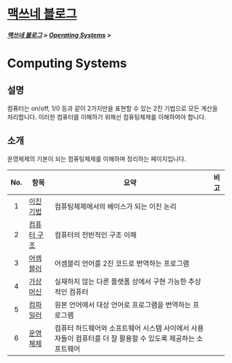 <link rel="stylesheet" type="text/css" href="/css/style-header.css">
<link href="https://cdn.jsdelivr.net/npm/bootstrap@5.3.0-alpha1/dist/css/bootstrap.min.css" rel="stylesheet" integrity="sha384-GLhlTQ8iRABdZLl6O3oVMWSktQOp6b7In1Zl3/Jr59b6EGGoI1aFkw7cmDA6j6gD" crossorigin="anonymous">

<div class="sticky-top bg-white pt-1 pb-2">
<h1><a href="/">맥쓰네 블로그</a></h1>
<h5> 
<a href="/">맥쓰네 블로그</a>
>
<a href="/operating_systems/">Operating Systems</a>
>
</h5>
</div>

# Computing Systems
## 설명
컴퓨터는 on/off, 1/0 등과 같이 2가지만을 표현할 수 있는 2진 기법으로 모든 계산을 처리합니다.
이러한 컴퓨터를 이해하기 위해선 컴퓨팅체제를 이해하여야 합니다.

## 소개
운영체제의 기본이 되는 컴퓨팅체제를 이해하며 정리하는 페이지입니다.


| No. | 항목 | 요약 | 비고 |
| :---: | --- | --- | --- |
| 1 | [이진 기법](./boolean_expression/ "https://max-jayee.github.io/operating_systems/computing_systems/boolean_expression") | 컴퓨팅체제에서의 베이스가 되는 이진 논리 | |
| 2 | [컴퓨터 구조](./computer_architecture/ "https://max-jayee.github.io/operating_systems/computing_systems/computer_architecture") | 컴퓨터의 전반적인 구조 이해 | |
| 3 | [어셈블러](./assembler/ "https://max-jayee.github.io/operating_systems/computing_systems/assembler") | 어셈블리 언어를 2진 코드로 번역하는 프로그램 | |
| 4 | [가상머신](./virtual_machine/ "https://max-jayee.github.io/operating_systems/computing_systems/virtual_machine") | 실재하지 않는 다른 플랫폼 상에서 구현 가능한 추상적인 컴퓨터 | |
| 5 | [컴파일러](./compiler/ "https://max-jayee.github.io/operating_systems/computing_systems/compiler") | 원본 언어에서 대상 언어로 프로그램을 번역하는 프로그램 | |
| 6 | [운영체제](./operating_systems/ "https://max-jayee.github.io/operating_systems/computing_systems/operating_systems") | 컴퓨터 하드웨어와 소프트웨어 시스템 사이에서 사용자들이 컴퓨터를 더 잘 활용할 수 있도록 제공하는 소프트웨어 | |